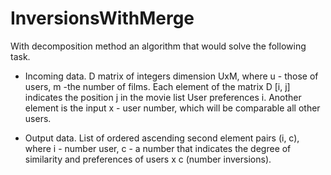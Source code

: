 # InversionsWithMerge
With decomposition method an algorithm that would solve the following
task.

* Incoming data. D matrix of integers dimension UxM, where u - those of users, m -the number of films. Each element of the matrix D [i, j] indicates the position j in the movie list User preferences i. Another element is the input x - user number, which will be comparable all other users.

* Output data. List of ordered ascending second element pairs (i, c), where i - number
user, c - a number that indicates the degree of similarity and preferences of users x c (number
inversions).
